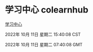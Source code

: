 # 学习中心 colearnhub
[学习中心](http://27.19.33.125:56308/colearnhub/)

2022年 10月 11日 星期二 15:40:08 CST

2022年 10月 11日 星期二 07:40:08 GMT

